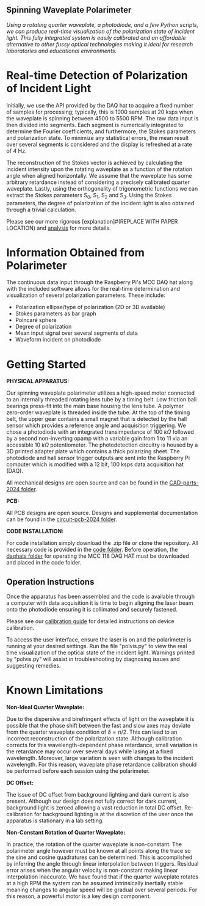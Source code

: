 ## Spinning Waveplate Polarimeter

*Using a rotating quarter waveplate, a photodiode, and a few Python scripts, we can produce real-time visualization of the polarization state of incident light. This fully integrated system is easily calibrated and an affordable alternative to other fussy optical technologies making it ideal for research laboratories and educational environments.*


# Real-time Detection of Polarization of Incident Light

Initially, we use the API provided by the DAQ hat to acquire a fixed number of samples for processing; typically, this is 1000 samples at 20 ksps when the waveplate is spinning between 4500 to 5500 RPM. The raw data input is then divided into segments. Each segment is numerically integrated to determine the Fourier coefficients, and furthermore, the Stokes parameters and polarization state. To minimize any statistical errors, the mean result over several segments is considered and the display is refreshed at a rate of 4 Hz.

The reconstruction of the Stokes vector is achieved by calculating the incident intensity upon the rotating waveplate as a function of the rotation angle when aligned horizontally. We assume that the waveplate has some arbitrary retardance instead of considering a precisely calibrated quarter waveplate. Lastly, using the orthogonality of trigonometric functions we can extract the Stokes parameters S<sub>0</sub>, S<sub>1</sub>, S<sub>2</sub> and S<sub>3</sub>. Using the Stokes parameters, the degree of polarization of the incident light is also obtained through a trivial calculation.

Please see our more rigorous [explanation]#(REPLACE WITH PAPER LOCATION) and [analysis](https://github.com/UVicAMOlab/swp-polarimeter/blob/main/resources-and-documentation/analysis/Polarimeter_Analysis.pdf) for more details.

# Information Obtained from Polarimeter

The continuous data input through the Raspberry Pi's MCC DAQ hat along with the included software allows for the real-time determination and visualization of several polarization parameters. These include:

- Polarization ellipse/type of polarization (2D or 3D available)
- Stokes parameters as bar graph
- Poincaré sphere
- Degree of polarization
- Mean input signal over several segments of data
- Waveform incident on photodiode

# Getting Started

**PHYSICAL APPARATUS:**

Our spinning waveplate polarimeter utilizes a high-speed motor connected to an internally threaded rotating lens tube by a timing belt. Low friction ball bearings press-fit into the main base housing the lens tube. A polymer zero-order waveplate is threaded inside the tube. At the top of the timing belt, the upper gear contains a small magnet that is detected by the hall sensor which provides a reference angle and acquisition triggering. We chose a photodiode with an integrated transimpedance of 100 $k\Omega$ followed by a second non-inverting opamp with a variable gain from 1 to 11 via an accessible 10 $k\Omega$ potentiometer. The photodetection circuitry is housed by a 3D printed adapter plate which contains a thick polarizing sheet. The photodiode and hall sensor trigger outputs are sent into the Raspberry Pi computer which is modified with a 12 bit, 100 ksps data acquisition hat (DAQ).

All mechanical designs are open source and can be found in the [CAD-parts-2024 folder](https://github.com/UVicAMOlab/swp-polarimeter/blob/main/CAD-parts-2024).

**PCB:**

All PCB designs are open source. Designs and supplemental documentation can be found in the [circuit-pcb-2024 folder](https://github.com/UVicAMOlab/swp-polarimeter/blob/main/circuit-pcb-2024).

**CODE INSTALLATION:**

For code installation simply download the .zip file or clone the repository. All necessary code is provided in the [code folder](https://github.com/UVicAMOlab/swp-polarimeter/blob/main/code). Before operation, the [daqhats folder](https://github.com/mccdaq/daqhats/tree/master/daqhats) for operating the MCC 118 DAQ HAT must be downloaded and placed in the code folder.

## Operation Instructions

Once the apparatus has been assembled and the code is available through a computer with data acquisition it is time to begin aligning the laser beam onto the photodiode ensuring it is collimated and securely fastened. 

Please see our [calibration guide](https://github.com/UVicAMOlab/swp-polarimeter/tree/main/resources-and-documentation/calibration/SWP_Calibration_Guide.pdf) for detailed instructions on device calibration.

To access the user interface, ensure the laser is on and the polarimeter is running at your desired settings. Run the file "polvis.py" to view the real time visualization of the optical state of the incident light. Warnings printed by "polvis.py" will assist in troubleshooting by diagnosing issues and suggesting remedies.

# Known Limitations

**Non-Ideal Quarter Waveplate:**

Due to the dispersive and birefringent effects of light on the waveplate it is possible that the phase shift between the fast and slow axes may deviate from the quarter waveplate condition of $\delta=\pi/2$. This can lead to an incorrect reconstruction of the polarization state. Although calibration corrects for this wavelength-dependent phase retardance, small variation in the retardance may occur over several days while lasing at a fixed wavelength. Moreover, large variation is seen with changes to the incident wavelength. For this reason, waveplate phase retardance calibration should be performed before each session using the polarimeter.

**DC Offset:**

The issue of DC offset from background lighting and dark current is also present. Although our design does not fully correct for dark current, background light is zeroed allowing a vast reduction in total DC offset. Re-calibration for background lighting is at the discretion of the user once the apparatus is stationary in a lab setting.

**Non-Constant Rotation of Quarter Waveplate:**

In practice, the rotation of the quarter waveplate is non-constant. The polarimeter angle however must be known at all points along the trace so the sine and cosine quadratures can be determined. This is accomplished by inferring the angle through linear interpolation between triggers. Residual error arises when the angular velocity is non-constant making linear interpolation inaccurate. We have found that if the quarter waveplate rotates at a high RPM the system can be assumed intrinsically inertially stable meaning changes to angular speed will be gradual over several periods. For this reason, a powerful motor is a key design component.
